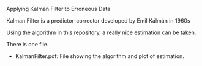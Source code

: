 Applying Kalman Filter to Erroneous Data

Kalman Filter is a predictor-corrector developed by Emil Kálmán in 1960s

Using the algorithm in this repository, a really nice estimation can be taken.

There is one file.
* KalmanFilter.pdf: File showing the algorithm and plot of estimation.
